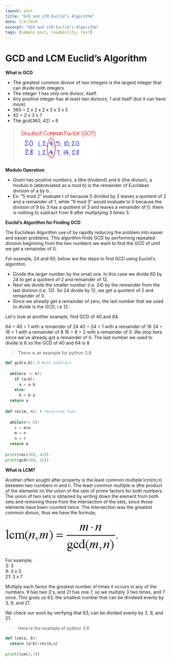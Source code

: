 ```yaml
---
layout: post
title: "GCD and LCM Euclid’s Algorithm"
date: 2/4/2018
excerpt: "GCD and LCM Euclid’s Algorithm"
tags: [sample post, readability, test]
---
```

**GCD and LCM Euclid’s Algorithm**
===

**What is GCD** 

+	The greatest common divisor of two integers is the largest integer that can divide both integers
+	The integer 1 has only one divisor, itself. 
+	Any positive integer has at least two divisors, 1 and itself (but it can have more)
+	360 = 2 x 2 x 2 x 3 x 3 x 5
+	42 = 2 x 3 x 7
+	The gcd(360, 42) =  6

>![gcd-lcm](/../assets/img/gcd-lcm.png)

**Modulo Operation** 

+	Given two positive numbers, a (the dividend) and b (the divisor), a modulo b (abbreviated as a mod b) is the remainder of Euclidean division of a by b.
+	Ex: “5 mod 2” evaluate t o1 because 5 divided by 2 leaves a quotient of 2 and a remainder of 1, while “9 mod 3” would evaluate to 0 because the division of 9 by 3 has a quotient of 3 and leaves a remainder of 0; there is nothing to subtract from 9 after multiplying 3 times 3.

**Euclid’s Algorithm for Finding GCD**

The Euclidean Algorithm use of by rapidly reducing the problem into easier and easier problems. This algorithm finds GCD by performing repeated division beginning from the two numbers we want to find the GCD of until we get a remainder of 0. 

For example, 24 and 60, below are the steps to find GCD using Euclid's algorithm.

+ Divide the larger number by the small one. In this case we divide 60 by 24 to get a quotient of 2 and remainder of 12.
+ Next we divide the smaller number (i.e. 24) by the remainder from the last division (i.e. 12). So 24 divide by 12, we get a quotient of 2 and remainder of 0.
+ Since we already get a remainder of zero, the last number that we used to divide is the GCD, i.e 12.

Let's look at another example, find GCD of 40 and 64.

64 ÷ 40 = 1 with a remainder of 24
40 ÷ 24 = 1 with a remainder of 16
24 ÷ 16 = 1 with a remainder of 8
16 ÷ 8 = 2 with a remainder of 0.
We stop here since we've already got a remainder of 0. The last number we used to divide is 8 so the GCD of 40 and 64 is 8

> There is an example for python 3.6 

```python
def gcd(a,b): # With subtract 
  
  while(a != b):
    if (a>b):
      a = a-b
    else:
      b = b-a
  return a
  
def rec(m, n): # recursive func
  
  while(n!= 0):
    r = m%n
    m = n
    n = r
  return m

print(rec(360, 42))
print(gcd(360, 42))
```
**What is LCM?**

Another often sought after property is the least common multiple lcm(m,n) between two numbers m and n. The least common multiple is (the product of the elements in) the union of the sets of prime factors for both numbers. The union of two sets is obtained by writing down the element from both sets and removing those from the intersection of the sets, since those elements have been counted twice. The intersection was the greatest common divisor, thus we have the formula;

 ![lcm_](/assets/img/lcm_.gif)
 
For example;
<br /> 3: 3
<br /> 9: 3 x 3
<br /> 21: 3 x 7

Multiply each factor the greatest number of times it occurs in any of the numbers. 9 has two 3's, and 21 has one 7, so we multiply 3 two times, and 7 once. This gives us 63, the smallest number that can be divideed evenly by 3, 9, and 21.

We check our work by verifying that 63, can be divided evenly by 3, 9, and 21.

> Here is the example of python 3.6

```python
def lcm(a, b):  
  return (a*b)/rec(m,n)
  
print(lcm(3,7))
```



